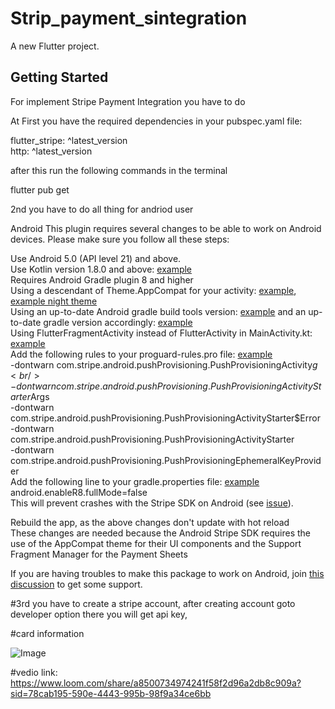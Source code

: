 # Strip_payment_sintegration

A new Flutter project.

## Getting Started

For implement Stripe Payment Integration you have to do 

At First 
you have the required dependencies in your pubspec.yaml file:

flutter_stripe: ^latest_version<br/>
http: ^latest_version

after this run the following commands in the terminal

flutter pub get

2nd you have to do all thing for andriod user

Android
This plugin requires several changes to be able to work on Android devices. Please make sure you follow all these steps:

Use Android 5.0 (API level 21) and above.<br/>
Use Kotlin version 1.8.0 and above: [example](https://github.com/flutter-stripe/flutter_stripe/blob/main/example/android/settings.gradle#L22)<br/>
Requires Android Gradle plugin 8 and higher<br/>
Using a descendant of Theme.AppCompat for your activity: [example](https://github.com/flutter-stripe/flutter_stripe/blob/main/example/android/app/src/main/res/values/styles.xml#L15), [example night theme](https://github.com/flutter-stripe/flutter_stripe/blob/main/example/android/app/src/main/res/values-night/styles.xml#L16)<br/>
Using an up-to-date Android gradle build tools version: [example](https://github.com/flutter-stripe/flutter_stripe/blob/main/example/android/build.gradle#L9) and an up-to-date gradle version accordingly: [example](https://github.com/flutter-stripe/flutter_stripe/blob/main/example/android/gradle/wrapper/gradle-wrapper.properties#L6)<br/>
Using FlutterFragmentActivity instead of FlutterActivity in MainActivity.kt: [example](https://github.com/flutter-stripe/flutter_stripe/blob/79b201a2e9b827196d6a97bb41e1d0e526632a5a/example/android/app/src/main/kotlin/com/flutter/stripe/example/MainActivity.kt#L6)<br/>
Add the following rules to your proguard-rules.pro file: [example](https://github.com/flutter-stripe/flutter_stripe/blob/main/example/android/app/proguard-rules.pro)<br/>
-dontwarn com.stripe.android.pushProvisioning.PushProvisioningActivity$g<br/>
-dontwarn com.stripe.android.pushProvisioning.PushProvisioningActivityStarter$Args<br/>
-dontwarn com.stripe.android.pushProvisioning.PushProvisioningActivityStarter$Error<br/>
-dontwarn com.stripe.android.pushProvisioning.PushProvisioningActivityStarter<br/>
-dontwarn com.stripe.android.pushProvisioning.PushProvisioningEphemeralKeyProvider<br/>
Add the following line to your gradle.properties file: [example](https://github.com/flutter-stripe/flutter_stripe/blob/main/example/android/gradle.properties)<br/>
android.enableR8.fullMode=false<br/>
This will prevent crashes with the Stripe SDK on Android (see [issue](https://github.com/flutter-stripe/flutter_stripe/issues/1909)).<br/>

Rebuild the app, as the above changes don't update with hot reload<br/>
These changes are needed because the Android Stripe SDK requires the use of the AppCompat theme for their UI components and the Support Fragment Manager for the Payment Sheets<br/>

If you are having troubles to make this package to work on Android, join [this discussion](https://github.com/flutter-stripe/flutter_stripe/discussions/538) to get some support.<br/>

#3rd 
you have to create a stripe account, after creating account goto developer option there you will get api key,<br/>


#card information<br/>

![Image](https://github.com/user-attachments/assets/9eb6e819-139f-4237-b914-6f86d1c6d1e8)<br/>

#vedio link: https://www.loom.com/share/a8500734974241f58f2d96a2db8c909a?sid=78cab195-590e-4443-995b-98f9a34ce6bb

